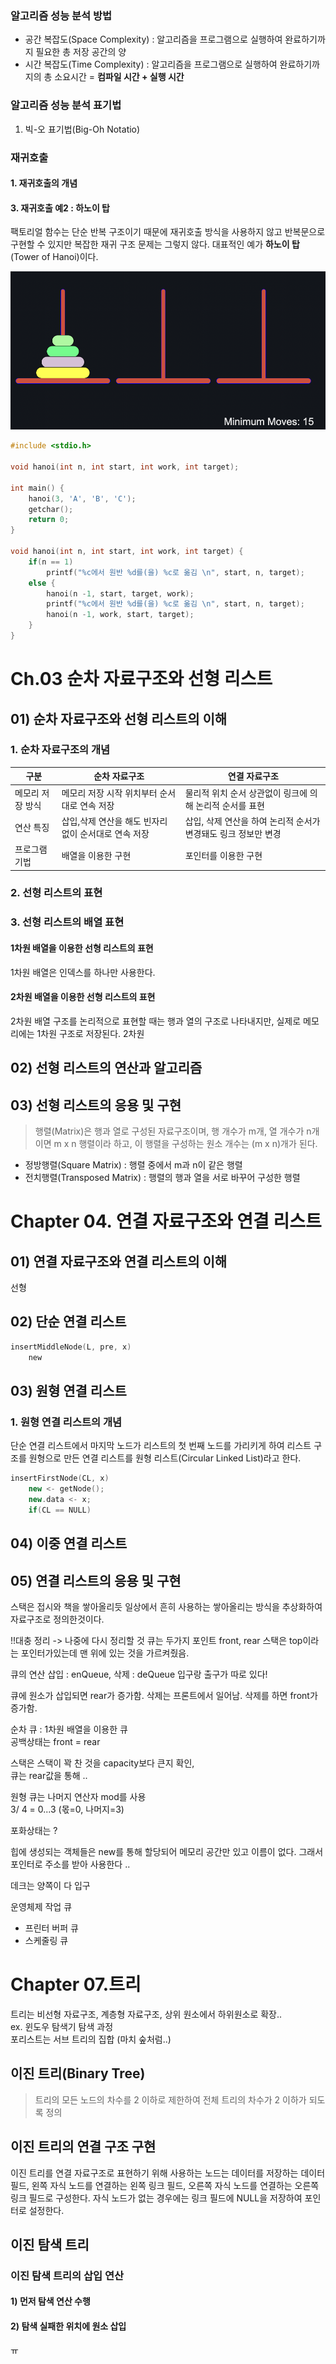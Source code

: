 ### 알고리즘 성능 분석 방법
* 공간 복잡도(Space Complexity) : 알고리즘을 프로그램으로 실행하여 완료하기까지 필요한 총 저장 공간의 양
* 시간 복잡도(Time Complexity) : 알고리즘을 프로그램으로 실행하여 완료하기까지의 총 소요시간 = **컴파일 시간 + 실행 시간**

### 알고리즘 성능 분석 표기법
1) 빅-오 표기법(Big-Oh Notatio)


### 재귀호출
#### 1. 재귀호출의 개념
#### 3. 재귀호출 예2 : 하노이 탑
팩토리얼 함수는 단순 반복 구조이기 때문에 재귀호출 방식을 사용하지 않고 반복문으로 구현할 수 있지만 복잡한 재귀 구조 문제는 그렇지 않다. 대표적인 예가 **하노이 탑**(Tower of Hanoi)이다. 

![](/image/data_01.png)

```cpp
#include <stdio.h>

void hanoi(int n, int start, int work, int target);

int main() {
    hanoi(3, 'A', 'B', 'C');
    getchar();
    return 0;
}

void hanoi(int n, int start, int work, int target) {
    if(n == 1)
        printf("%c에서 원반 %d를(을) %c로 옮김 \n", start, n, target);
    else {
        hanoi(n -1, start, target, work);
        printf("%c에서 원반 %d를(을) %c로 옮김 \n", start, n, target);
        hanoi(n -1, work, start, target);
    }
}
```
# Ch.03 순차 자료구조와 선형 리스트
## 01) 순차 자료구조와 선형 리스트의 이해
### 1. 순차 자료구조의 개념
| 구분 | 순차 자료구조 | 연결 자료구조 |
| --- | --- | --- | 
| 메모리 저장 방식 | 메모리 저장 시작 위치부터 순서대로 연속 저장 | 물리적 위치 순서 상관없이 링크에 의해 논리적 순서를 표현 | 
| 연산 특징 | 삽입,삭제 연산을 해도 빈자리 없이 순서대로 연속 저장 | 삽입, 삭제 연산을 하여 논리적 순서가 변경돼도 링크 정보만 변경 | 
| 프로그램 기법 | 배열을 이용한 구현 | 포인터를 이용한 구현 | 

### 2. 선형 리스트의 표현
     
### 3. 선형 리스트의 배열 표현
#### **1차원 배열을 이용한 선형 리스트의 표현**
1차원 배열은 인덱스를 하나만 사용한다. 

#### **2차원 배열을 이용한 선형 리스트의 표현**
2차원 배열 구조를 논리적으로 표현할 때는 행과 열의 구조로 나타내지만, 실제로 메모리에는 1차원 구조로 저장된다. 2차원 
## 02) 선형 리스트의 연산과 알고리즘

## 03) 선형 리스트의 응용 및 구현
> 행렬(Matrix)은 행과 열로 구성된 자료구조이며, 행 개수가 m개, 열 개수가 n개이면 m x n 행렬이라 하고, 이 행렬을 구성하는 원소 개수는 (m x n)개가 된다.
* 정방행렬(Square Matrix) : 행렬 중에서 m과 n이 같은 행렬
* 전치행렬(Transposed Matrix) : 행렬의 행과 열을 서로 바꾸어 구성한 행렬


# Chapter 04. 연결 자료구조와 연결 리스트

## 01) 연결 자료구조와 연결 리스트의 이해
선형
## 02) 단순 연결 리스트

```c
insertMiddleNode(L, pre, x)
    new 

```
## 03) 원형 연결 리스트
### 1. 원형 연결 리스트의 개념
단순 연결 리스트에서 마지막 노드가 리스트의 첫 번째 노드를 가리키게 하여 리스트 구조를 원형으로 만든 연결 리스트를 원형 리스트(Circular Linked List)라고 한다.
```cpp
insertFirstNode(CL, x)
    new <- getNode();
    new.data <- x;
    if(CL == NULL)
```

## 04) 이중 연결 리스트


## 05) 연결 리스트의 응용 및 구현

스택은 접시와 책을 쌓아올리듯 일상에서 흔히 사용하는 쌓아올리는 방식을 추상화하여 자료구조로 정의한것이다.


!!대충 정리 -> 나중에 다시 정리할 것
큐는 두가지 포인트 front, rear 
스택은 top이라는 포인터가있는데 맨 위에 있는 것을 가르켜줬음.

큐의 연산
삽입 : enQueue, 삭제 : deQueue
입구랑 출구가 따로 있다! 

큐에 원소가 삽입되면 rear가 증가함. 삭제는 프론트에서 일어남. 삭제를 하면 front가 증가함.

순차 큐 : 1차원 배열을 이용한 큐  
공백상태는 front = rear

스택은 스택이 꽉 찬 것을 capacity보다 큰지 확인,  
큐는 rear값을 통해 ..

원형  큐는 나머지 연산자 mod를 사용  
3/ 4 = 0...3 (몫=0, 나머지=3)

포화상태는 ? 

힙에 생성되는 객체들은 new를 통해 할당되어 메모리 공간만 있고 이름이 없다. 그래서 포인터로 주소를 받아 사용한다 .. 

데크는 양쪽이 다 입구

운영체제 작업 큐
* 프린터 버퍼 큐
* 스케줄링 큐

# Chapter 07.트리
트리는 비선형 자료구조, 계층형 자료구조, 상위 원소에서 하위원소로 확장..  
ex. 윈도우 탐색기 탐색 과정    
포리스트는 서브 트리의 집합 (마치 숲처럼..)  
## 이진 트리(Binary Tree)
> 트리의 모든 노드의 차수를 2 이하로 제한하여 전체 트리의 차수가 2 이하가 되도록 정의  


## 이진 트리의 연결 구조 구현
이진 트리를 연결 자료구조로 표현하기 위해 사용하는 노드는 데이터를 저장하는 데이터 필드, 왼쪽 자식 노드를 연결하는 왼쪽 링크 필드, 오른쪽 자식 노드를 연결하는 오른쪽 링크 필드로 구성한다. 자식 노드가 없는 경우에는 링크 필드에 NULL을 저장하여 포인터로 설정한다.

## 이진 탐색 트리
### 이진 탐색 트리의 삽입 연산
#### 1) 먼저 탐색 연산 수행
#### 2) 탐색 실패한 위치에 원소 삽입
ㅠ
